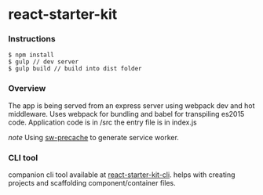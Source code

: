 # react-starter-kit

### Instructions
```
$ npm install
$ gulp // dev server
$ gulp build // build into dist folder
```

### Overview
The app is being served from an express server using webpack dev and hot middleware.
Uses webpack for bundling and babel for transpiling es2015 code. Application
code is in /src the entry file is in index.js

*note*
Using [sw-precache](https://github.com/GoogleChrome/sw-precache) to generate
service worker.

### CLI tool
companion cli tool available at [react-starter-kit-cli](https://github.com/esayemm/react-starter-kit-cli).
helps with creating projects and scaffolding component/container files.

